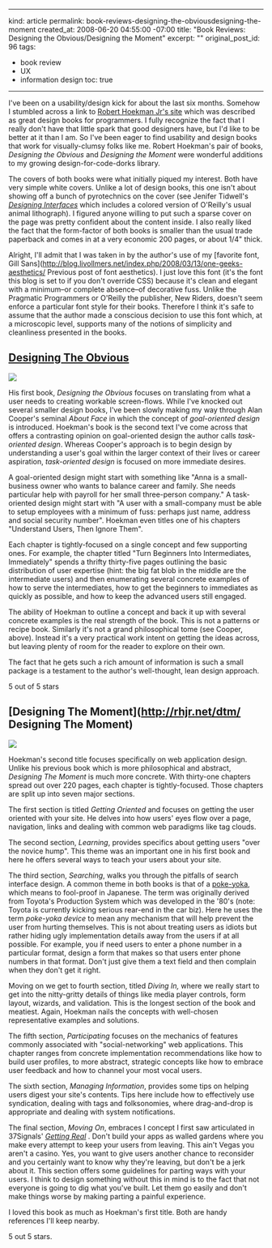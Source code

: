 ----- 
kind: article
permalink: book-reviews-designing-the-obviousdesigning-the-moment
created_at: 2008-06-20 04:55:00 -07:00
title: "Book Reviews: Designing the Obvious/Designing the Moment"
excerpt: ""
original_post_id: 96
tags: 
- book review
- UX
- information design
toc: true
-----
I've been on a usability/design kick for about the last six months. Somehow I stumbled across a link to [Robert Hoekman Jr's site](http://rhjr.net) which was described as great design books for programmers. I fully recognize the fact that I really don't have that little spark that good designers have, but I'd like to be better at it than I am. So I've been eager to find usability and design books that work for visually-clumsy folks like me. Robert Hoekman's pair of books, _Designing the Obvious_ and _Designing the Moment_ were wonderful additions to my growing design-for-code-dorks library.

The covers of both books were what initially piqued my interest. Both have very simple white covers. Unlike a lot of design books, this one isn't about showing off a bunch of pyrotechnics on the cover (see Jenifer Tidwell's _[Designing Interfaces](http://designinginterfaces.com/)_ which includes a colored version of O'Reilly's usual animal lithograph). I figured anyone willing to put such a sparse cover on the page was pretty confident about the content inside. I also really liked the fact that the form-factor of both books is smaller than the usual trade paperback and comes in at a very economic 200 pages, or about 1/4" thick.

Alright, I'll admit that I was taken in by the author's use of my [favorite font, Gill Sans](http://blog.livollmers.net/index.php/2008/03/13/one-geeks-aesthetics/ Previous post of font aesthetics). I just love this font (it's the font this blog is set to if you don't override CSS) because it's clean and elegant with a minimum&#8211;or complete absence&#8211;of decorative fuss. Unlike the Pragmatic Programmers or O'Reilly the publisher, New Riders, doesn't seem enforce a particular font style for their books. Therefore I think it's safe to assume that the author made a conscious decision to use this font which, at a microscopic level, supports many of the notions of simplicity and cleanliness presented in the books.

## [Designing The Obvious](http://rhjr.net/dto/)

<a href="http://www.amazon.com/Designing-Obvious-Common-Approach-Application/dp/032145345X%3FSubscriptionId%3D0PZ7TM66EXQCXFVTMTR2%26tag%3Dhttplivollmne-20%26linkCode%3Dxm2%26camp%3D2025%26creative%3D165953%26creativeASIN%3D032145345X"><img src="http://ecx.images-amazon.com/images/I/31tDU7ayPvL._SL160_.jpg" class="left"/></a>

His first book, _Designing the Obvious_ focuses on translating from what a user needs to creating workable screen-flows. While I've knocked out several smaller design books, I've been slowly making my way through Alan Cooper's seminal _About Face_ in which the concept of _goal-oriented design_ is introduced. Hoekman's book is the second text I've come across that offers a contrasting opinion on goal-oriented design the author calls _task-oriented design_. Whereas Cooper's approach is to begin design by understanding a user's goal within the larger context of their lives or career aspiration, _task-oriented design_ is focused on more immediate desires.


A goal-oriented design might start with something like "Anna is a small-business owner who wants to balance career and family. She needs particular help with payroll for her small three-person company." A task-oriented design might start with "A user with a small-company must be able to setup employees with a minimum of fuss: perhaps just name, address and social security number". Hoekman even titles one of his chapters "Understand Users, Then Ignore Them".

Each chapter is tightly-focused on a single concept and few supporting ones. For example, the chapter titled "Turn Beginners Into Intermediates, Immediately" spends a thrifty thirty-five pages outlining the basic distribution of user expertise (hint: the big fat blob in the middle are the intermediate users) and then enumerating several concrete examples of how to serve the intermediates, how to get the beginners to immediates as quickly as possible, and how to keep the advanced users still engaged.

The ability of Hoekman to outline a concept and back it up with several concrete examples is the real strength of the book. This is not a patterns or recipe book. Similarly it's not a grand philosophical tome (see Cooper, above). Instead it's a very practical work intent on getting the ideas across, but leaving plenty of room for the reader to explore on their own.

The fact that he gets such a rich amount of information is such a small package is a testament to the author's well-thought, lean design approach.

5 out of 5 stars

## [Designing The Moment](http://rhjr.net/dtm/ Designing The Moment)

<a href="http://www.amazon.com/Designing-Moment-Interface-Design-Concepts/dp/0321535081%3FSubscriptionId%3D0PZ7TM66EXQCXFVTMTR2%26tag%3Dhttplivollmne-20%26linkCode%3Dxm2%26camp%3D2025%26creative%3D165953%26creativeASIN%3D0321535081"><img src="http://ecx.images-amazon.com/images/I/41AfJf7CygL._SL160_.jpg" class="left"/></a>

Hoekman's second title focuses specifically on web application design. Unlike his previous book which is more philosophical and abstract, _Designing The Moment_ is much more concrete. With thirty-one chapters spread out over 220 pages, each chapter is tightly-focused. Those chapters are split up into seven major sections.

The first section is titled _Getting Oriented_ and focuses on getting the user oriented with your site. He delves into how users' eyes flow over a page, navigation, links and dealing with common web paradigms like tag clouds.

The second section, _Learning_, provides specifics about getting users "over the novice hump". This theme was an important one in his first book and here he offers several ways to teach your users about your site.

The third section, _Searching_, walks you through the pitfalls of search interface design. A common theme in both books is that of a [poke-yoka,](http://en.wikipedia.org/wiki/Poka-yoke) which means to fool-proof in Japanese. The term was originally derived from Toyota's Production System which was developed in the '80's (note: Toyota is currently kicking serious rear-end in the car biz). Here he uses the term _poke-yoka device_ to mean any mechanism that will help prevent the user from hurting themselves. This is not about treating users as idiots but rather hiding ugly implementation details away from the users if at all possible. For example, you if need users to enter a phone number in a particular format, design a form that makes so that users enter phone numbers in that format. Don't just give them a text field and then complain when they don't get it right.

Moving on we get to fourth section, titled _Diving In,_ where we really start to get into the nitty-gritty details of things like media player controls, form layout, wizards, and validation. This is the longest section of the book and meatiest. Again, Hoekman nails the concepts with well-chosen representative examples and solutions.

The fifth section, _Participating_ focuses on the mechanics of features commonly associated with "social-networking" web applications. This chapter ranges from concrete implementation recommendations like how to build user profiles, to more abstract, strategic concepts like how to embrace user feedback and how to channel your most vocal users.

The sixth section, _Managing Information_, provides some tips on helping users digest your site's contents. Tips here include how to effectively use syndication, dealing with tags and folksonomies, where drag-and-drop is appropriate and dealing with system notifications.

The final section, _Moving On_, embraces I concept I first saw articulated in 37Signals' _[Getting Real](http://gettingreal.37signals.com/toc.php)_ . Don't build your apps as walled gardens where you make every attempt to keep your users from leaving. This ain't Vegas you aren't a casino. Yes, you want to give users another chance to reconsider and you certainly want to know why they're leaving, but don't be a jerk about it. This section offers some guidelines for parting ways with your users. I think to design something without this in mind is to the fact that not everyone is going to dig what you've built. Let them go easily and don't make things worse by making parting a painful experience.

I loved this book as much as Hoekman's first title. Both are handy references I'll keep nearby.

5 out 5 stars.

